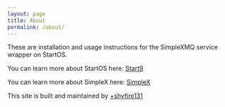 ```yaml
---
layout: page
title: About
permalink: /about/
---
```


These are installation and usage instructions for the SimpleXMQ service wrapper on StartOS.  

You can learn more about StartOS here:
[Start9](https://start9.com)

You can learn more about SimpleX here:
[SimpleX](https://simplex.chat)

This site is built and maintained by [+shyfire131](https://shyfire131.net)